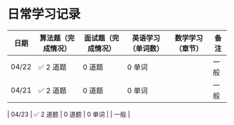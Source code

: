 # 日常学习记录

| 日期  | 算法题（完成情况） | 面试题（完成情况） | 英语学习（单词数） | 数学学习（章节） | 备注 |
|-------|----------------|----------------|----------------|----------------|----|
| 04/22 | ✅ 2 道题         | 0 道题           | 0 单词           |                | 一般 |
| 04/21 | ✅ 2 道题         | 0 道题           | 0 单词           |                | 一般 |

| 04/23 | ✅ 2 道题 | 0 道题 | 0 单词 |  | 一般 |